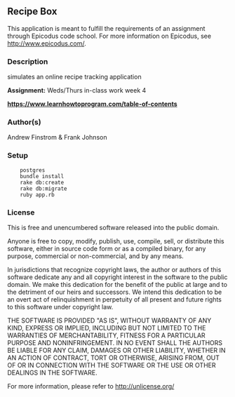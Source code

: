 ## Recipe Box ##

This application is meant to fulfill the requirements of an assignment through Epicodus code school. For more information on Epicodus, see <http://www.epicodus.com/>.

### Description ###

simulates an online recipe tracking application

**Assignment:** Weds/Thurs in-class work week 4

**<https://www.learnhowtoprogram.com/table-of-contents>**

### Author(s) ###

Andrew Finstrom & Frank Johnson

### Setup ###
```
    postgres
    bundle install
    rake db:create
    rake db:migrate
    ruby app.rb
```

### License ###
This is free and unencumbered software released into the public domain.

Anyone is free to copy, modify, publish, use, compile, sell, or
distribute this software, either in source code form or as a compiled
binary, for any purpose, commercial or non-commercial, and by any
means.

In jurisdictions that recognize copyright laws, the author or authors
of this software dedicate any and all copyright interest in the
software to the public domain. We make this dedication for the benefit
of the public at large and to the detriment of our heirs and
successors. We intend this dedication to be an overt act of
relinquishment in perpetuity of all present and future rights to this
software under copyright law.

THE SOFTWARE IS PROVIDED "AS IS", WITHOUT WARRANTY OF ANY KIND,
EXPRESS OR IMPLIED, INCLUDING BUT NOT LIMITED TO THE WARRANTIES OF
MERCHANTABILITY, FITNESS FOR A PARTICULAR PURPOSE AND NONINFRINGEMENT.
IN NO EVENT SHALL THE AUTHORS BE LIABLE FOR ANY CLAIM, DAMAGES OR
OTHER LIABILITY, WHETHER IN AN ACTION OF CONTRACT, TORT OR OTHERWISE,
ARISING FROM, OUT OF OR IN CONNECTION WITH THE SOFTWARE OR THE USE OR
OTHER DEALINGS IN THE SOFTWARE.

For more information, please refer to <http://unlicense.org/>
